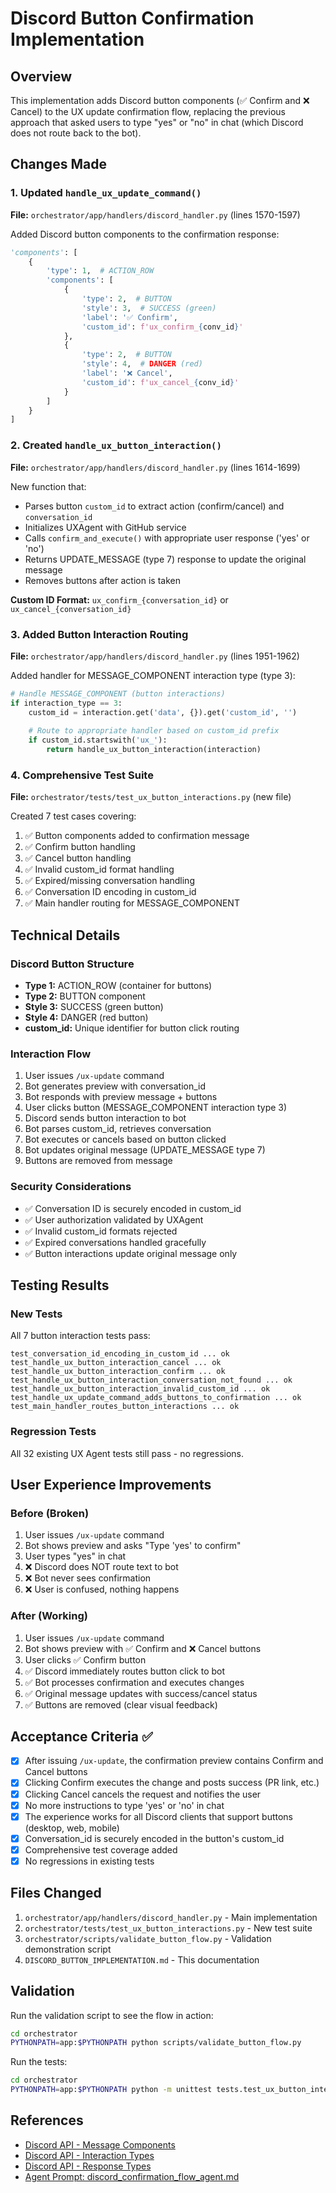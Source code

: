 # Discord Button Confirmation Implementation

## Overview
This implementation adds Discord button components (✅ Confirm and ❌ Cancel) to the UX update confirmation flow, replacing the previous approach that asked users to type "yes" or "no" in chat (which Discord does not route back to the bot).

## Changes Made

### 1. Updated `handle_ux_update_command()` 
**File:** `orchestrator/app/handlers/discord_handler.py` (lines 1570-1597)

Added Discord button components to the confirmation response:
```python
'components': [
    {
        'type': 1,  # ACTION_ROW
        'components': [
            {
                'type': 2,  # BUTTON
                'style': 3,  # SUCCESS (green)
                'label': '✅ Confirm',
                'custom_id': f'ux_confirm_{conv_id}'
            },
            {
                'type': 2,  # BUTTON
                'style': 4,  # DANGER (red)
                'label': '❌ Cancel',
                'custom_id': f'ux_cancel_{conv_id}'
            }
        ]
    }
]
```

### 2. Created `handle_ux_button_interaction()`
**File:** `orchestrator/app/handlers/discord_handler.py` (lines 1614-1699)

New function that:
- Parses button `custom_id` to extract action (confirm/cancel) and `conversation_id`
- Initializes UXAgent with GitHub service
- Calls `confirm_and_execute()` with appropriate user response ('yes' or 'no')
- Returns UPDATE_MESSAGE (type 7) response to update the original message
- Removes buttons after action is taken

**Custom ID Format:** `ux_confirm_{conversation_id}` or `ux_cancel_{conversation_id}`

### 3. Added Button Interaction Routing
**File:** `orchestrator/app/handlers/discord_handler.py` (lines 1951-1962)

Added handler for MESSAGE_COMPONENT interaction type (type 3):
```python
# Handle MESSAGE_COMPONENT (button interactions)
if interaction_type == 3:
    custom_id = interaction.get('data', {}).get('custom_id', '')
    
    # Route to appropriate handler based on custom_id prefix
    if custom_id.startswith('ux_'):
        return handle_ux_button_interaction(interaction)
```

### 4. Comprehensive Test Suite
**File:** `orchestrator/tests/test_ux_button_interactions.py` (new file)

Created 7 test cases covering:
1. ✅ Button components added to confirmation message
2. ✅ Confirm button handling
3. ✅ Cancel button handling  
4. ✅ Invalid custom_id format handling
5. ✅ Expired/missing conversation handling
6. ✅ Conversation ID encoding in custom_id
7. ✅ Main handler routing for MESSAGE_COMPONENT

## Technical Details

### Discord Button Structure
- **Type 1:** ACTION_ROW (container for buttons)
- **Type 2:** BUTTON component
- **Style 3:** SUCCESS (green button)
- **Style 4:** DANGER (red button)
- **custom_id:** Unique identifier for button click routing

### Interaction Flow
1. User issues `/ux-update` command
2. Bot generates preview with conversation_id
3. Bot responds with preview message + buttons
4. User clicks button (MESSAGE_COMPONENT interaction type 3)
5. Discord sends button interaction to bot
6. Bot parses custom_id, retrieves conversation
7. Bot executes or cancels based on button clicked
8. Bot updates original message (UPDATE_MESSAGE type 7)
9. Buttons are removed from message

### Security Considerations
- ✅ Conversation ID is securely encoded in custom_id
- ✅ User authorization validated by UXAgent
- ✅ Invalid custom_id formats rejected
- ✅ Expired conversations handled gracefully
- ✅ Button interactions update original message only

## Testing Results

### New Tests
All 7 button interaction tests pass:
```
test_conversation_id_encoding_in_custom_id ... ok
test_handle_ux_button_interaction_cancel ... ok
test_handle_ux_button_interaction_confirm ... ok
test_handle_ux_button_interaction_conversation_not_found ... ok
test_handle_ux_button_interaction_invalid_custom_id ... ok
test_handle_ux_update_command_adds_buttons_to_confirmation ... ok
test_main_handler_routes_button_interactions ... ok
```

### Regression Tests
All 32 existing UX Agent tests still pass - no regressions.

## User Experience Improvements

### Before (Broken)
1. User issues `/ux-update` command
2. Bot shows preview and asks "Type 'yes' to confirm"
3. User types "yes" in chat
4. ❌ Discord does NOT route text to bot
5. ❌ Bot never sees confirmation
6. ❌ User is confused, nothing happens

### After (Working)
1. User issues `/ux-update` command
2. Bot shows preview with ✅ Confirm and ❌ Cancel buttons
3. User clicks ✅ Confirm button
4. ✅ Discord immediately routes button click to bot
5. ✅ Bot processes confirmation and executes changes
6. ✅ Original message updates with success/cancel status
7. ✅ Buttons are removed (clear visual feedback)

## Acceptance Criteria ✅

- [x] After issuing `/ux-update`, the confirmation preview contains Confirm and Cancel buttons
- [x] Clicking Confirm executes the change and posts success (PR link, etc.)
- [x] Clicking Cancel cancels the request and notifies the user
- [x] No more instructions to type 'yes' or 'no' in chat
- [x] The experience works for all Discord clients that support buttons (desktop, web, mobile)
- [x] Conversation_id is securely encoded in the button's custom_id
- [x] Comprehensive test coverage added
- [x] No regressions in existing tests

## Files Changed
1. `orchestrator/app/handlers/discord_handler.py` - Main implementation
2. `orchestrator/tests/test_ux_button_interactions.py` - New test suite
3. `orchestrator/scripts/validate_button_flow.py` - Validation demonstration script
4. `DISCORD_BUTTON_IMPLEMENTATION.md` - This documentation

## Validation
Run the validation script to see the flow in action:
```bash
cd orchestrator
PYTHONPATH=app:$PYTHONPATH python scripts/validate_button_flow.py
```

Run the tests:
```bash
cd orchestrator
PYTHONPATH=app:$PYTHONPATH python -m unittest tests.test_ux_button_interactions -v
```

## References
- [Discord API - Message Components](https://discord.com/developers/docs/interactions/message-components)
- [Discord API - Interaction Types](https://discord.com/developers/docs/interactions/receiving-and-responding#interaction-object-interaction-type)
- [Discord API - Response Types](https://discord.com/developers/docs/interactions/receiving-and-responding#interaction-response-object-interaction-callback-type)
- [Agent Prompt: discord_confirmation_flow_agent.md](orchestrator/agent-prompts/discord_confirmation_flow_agent.md)
